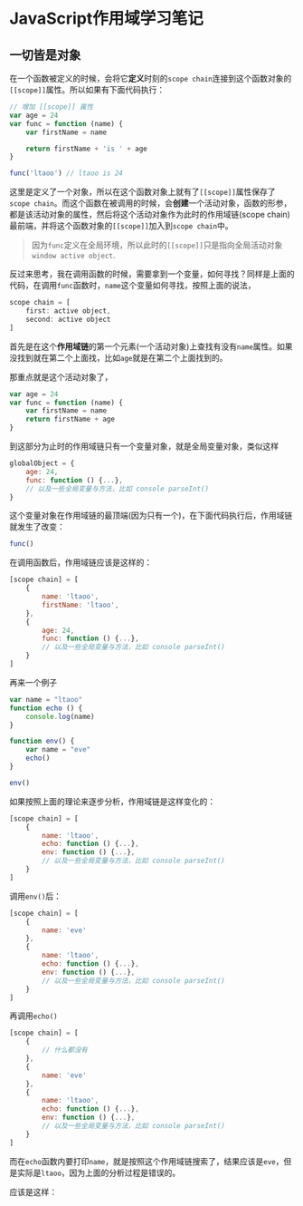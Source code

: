 # JavaScript作用域学习笔记

## 一切皆是对象

在一个函数被定义的时候，会将它**定义**时刻的`scope chain`连接到这个函数对象的`[[scope]]`属性。所以如果有下面代码执行：

```javascript
// 增加 [[scope]] 属性
var age = 24
var func = function (name) {
    var firstName = name

    return firstName + 'is ' + age
}

func('ltaoo') // ltaoo is 24
```

这里是定义了一个对象，所以在这个函数对象上就有了`[[scope]]`属性保存了`scope chain`。而这个函数在被调用的时候，会**创建**一个活动对象，函数的形参，都是该活动对象的属性，然后将这个活动对象作为此时的作用域链(scope chain)最前端，并将这个函数对象的`[[scope]]`加入到`scope chain`中。

> 因为`func`定义在全局环境，所以此时的`[[scope]]`只是指向全局活动对象`window active object`.



反过来思考，我在调用函数的时候，需要拿到一个变量，如何寻找？同样是上面的代码，在调用`func`函数时，`name`这个变量如何寻找，按照上面的说法，

```javascript
scope chain = [
    first: active object,
    second: active object
]
```

首先是在这个**作用域链**的第一个元素(一个活动对象)上查找有没有`name`属性。如果没找到就在第二个上面找，比如`age`就是在第二个上面找到的。


那重点就是这个活动对象了，


```javascript
var age = 24
var func = function (name) {
    var firstName = name
    return firstName + age
}
```
到这部分为止时的作用域链只有一个变量对象，就是全局变量对象，类似这样

```javascript
globalObject = {
    age: 24,
    func: function () {...},
    // 以及一些全局变量与方法，比如 console parseInt()
}
```

这个变量对象在作用域链的最顶端(因为只有一个)，在下面代码执行后，作用域链就发生了改变：

```javascript
func()
```

在调用函数后，作用域链应该是这样的：

```javascript
[scope chain] = [
    {
        name: 'ltaoo',
        firstName: 'ltaoo',
    },
    {
        age: 24,
        func: function () {...},
        // 以及一些全局变量与方法，比如 console parseInt()
    }
]
```

再来一个例子

```javascript
var name = "ltaoo"
function echo () {
    console.log(name)
}

function env() {
    var name = "eve"
    echo()
}

env()
```

如果按照上面的理论来逐步分析，作用域链是这样变化的：

```javascript
[scope chain] = [
    {
        name: 'ltaoo',
        echo: function () {...},
        env: function () {...},
        // 以及一些全局变量与方法，比如 console parseInt()
    }
]
```

调用`env()`后：

```javascript
[scope chain] = [
    {
        name: 'eve'
    },
    {
        name: 'ltaoo',
        echo: function () {...},
        env: function () {...},
        // 以及一些全局变量与方法，比如 console parseInt()
    }
]
```

再调用`echo()`

```javascript
[scope chain] = [
    {
        // 什么都没有
    },
    {
        name: 'eve'
    },
    {
        name: 'ltaoo',
        echo: function () {...},
        env: function () {...},
        // 以及一些全局变量与方法，比如 console parseInt()
    }
]
```

而在`echo`函数内要打印`name`，就是按照这个作用域链搜索了，结果应该是`eve`，但是实际是`ltaoo`，因为上面的分析过程是错误的。


应该是这样：










